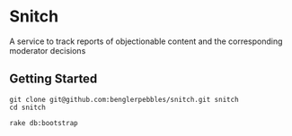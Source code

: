 # Snitch

A service to track reports of objectionable content and the corresponding moderator decisions

## Getting Started

    git clone git@github.com:benglerpebbles/snitch.git snitch
    cd snitch

    rake db:bootstrap
